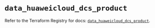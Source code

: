 # `data_huaweicloud_dcs_product`

Refer to the Terraform Registry for docs: [`data_huaweicloud_dcs_product`](https://registry.terraform.io/providers/huaweicloud/huaweicloud/1.71.1/docs/data-sources/dcs_product).

